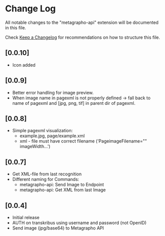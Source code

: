 # Change Log

All notable changes to the "metagrapho-api" extension will be documented in this file.

Check [Keep a Changelog](http://keepachangelog.com/) for recommendations on how to structure this file.

## [0.0.10]

* Icon added

## [0.0.9]

* Better error handling for image preview.
* When image name in pagexml is not properly defined -> fall back to name of pagexml and [jpg, png, tif] in parent dir of pagexml.

## [0.0.8]

* Simple pagexml visualization:
  * example.jpg, page/example.xml
  * xml - file must have correct filename ('PageimageFilename="" imageWidth...')

## [0.0.7]

* Get XML-file from last recognition
* Different naming for Commands:
  * metagrapho-api: Send Image to Endpoint
  * metagrapho-api: Get XML from last Image

## [0.0.4]

- Initial release
- AUTH on transkribus using username and password (not OpenID)
- Send image (jpg/base64) to Metagrapho API
